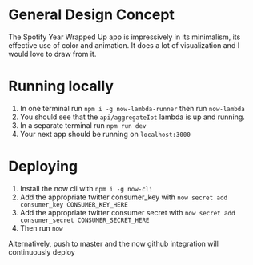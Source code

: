 # General Design Concept
The Spotify Year Wrapped Up app is impressively in its minimalism, its effective use of color and animation. It does a lot of visualization and I would love to draw from it.

# Running locally
1. In one terminal run `npm i -g now-lambda-runner` then run `now-lambda`
2. You should see that the `api/aggregateIot` lambda is up and running.
3. In a separate terminal run `npm run dev`
4. Your next app should be running on `localhost:3000`

# Deploying
1. Install the now cli with `npm i -g now-cli` 
2. Add the appropriate twitter consumer_key with `now secret add consumer_key CONSUMER_KEY_HERE`
3. Add the appropriate twitter consumer secret with `now secret add consumer_secret CONSUMER_SECRET_HERE`
4. Then run `now`

Alternatively, push to master and the now github integration will continuously deploy
